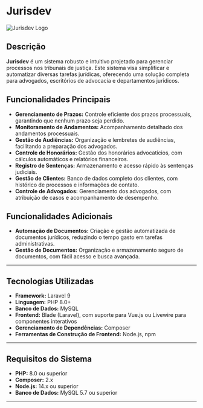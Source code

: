 # **Jurisdev**

![Jurisdev Logo](https://via.placeholder.com/150)

## **Descrição**

**Jurisdev** é um sistema robusto e intuitivo projetado para gerenciar processos nos tribunais de justiça. Este sistema visa simplificar e automatizar diversas tarefas jurídicas, oferecendo uma solução completa para advogados, escritórios de advocacia e departamentos jurídicos.

## **Funcionalidades Principais**

- **Gerenciamento de Prazos:** Controle eficiente dos prazos processuais, garantindo que nenhum prazo seja perdido.
- **Monitoramento de Andamentos:** Acompanhamento detalhado dos andamentos processuais.
- **Gestão de Audiências:** Organização e lembretes de audiências, facilitando a preparação dos advogados.
- **Controle de Honorários:** Gestão dos honorários advocatícios, com cálculos automáticos e relatórios financeiros.
- **Registro de Sentenças:** Armazenamento e acesso rápido às sentenças judiciais.
- **Gestão de Clientes:** Banco de dados completo dos clientes, com histórico de processos e informações de contato.
- **Controle de Advogados:** Gerenciamento dos advogados, com atribuição de casos e acompanhamento de desempenho.

## **Funcionalidades Adicionais**

- **Automação de Documentos:** Criação e gestão automatizada de documentos jurídicos, reduzindo o tempo gasto em tarefas administrativas.
- **Gestão de Documentos:** Organização e armazenamento seguro de documentos, com fácil acesso e busca avançada.

---

## **Tecnologias Utilizadas**

- **Framework:** Laravel 9
- **Linguagem:** PHP 8.0+
- **Banco de Dados:** MySQL
- **Frontend:** Blade (Laravel), com suporte para Vue.js ou Livewire para componentes interativos
- **Gerenciamento de Dependências:** Composer
- **Ferramentas de Construção de Frontend:** Node.js, npm

---

## **Requisitos do Sistema**

- **PHP:** 8.0 ou superior
- **Composer:** 2.x
- **Node.js:** 14.x ou superior
- **Banco de Dados:** MySQL 5.7 ou superior

---

